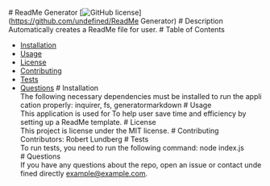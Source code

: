 
  # ReadMe Generator
  [![GitHub license](https://img.shields.io/badge/license-MIT-blue.svg)](https://github.com/undefined/ReadMe Generator)
  # Description
  Automatically creates a ReadMe file for user.
  # Table of Contents
  - [Installation](#installation)
  - [Usage](#usage)
  - [License](#license)
  - [Contributing](#contributing)
  - [Tests](#tests)
  - [Questions](#questions)
  # Installation
  The following necessary dependencies must be installed to run the application properly: inquirer, fs, generatormarkdown
  # Usage
  This application is used for To help user save time and efficiency by setting up a ReadMe template.
  # License
  This project is license under the MIT license.
  # Contributing
  Contributors: Robert Lundberg
  # Tests
  To run tests, you need to run the following command: node index.js
  # Questions
  If you have any questions about the repo, open an issue or contact undefined directly example@example.com.
  